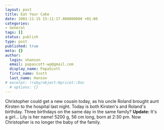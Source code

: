 ```yaml
---
layout: post
title: Eat Your Cake
date: 2001-11-15 15:11:17.000000000 +01:00
categories:
- General
tags: []
status: publish
type: post
published: true
meta: {}
author:
  login: shanson
  email: papascott-wp@gmail.com
  display_name: PapaScott
  first_name: Scott
  last_name: Hanson
# excerpt: !ruby/object:Hpricot::Doc
  # options: {}
---
```

<p>Christopher could get a new cousin today, as his uncle Roland brought aunt Kirsten to the hospital last night. Today is both Kirsten's and Roland's birthday. Three birthdays on the same day in the same family? <b>Update:</b> It's a girl... Lily is her name! 5200 g, 56 cm long, born at 2:30 pm. Now Christopher is no longer the baby of the family.</p>
